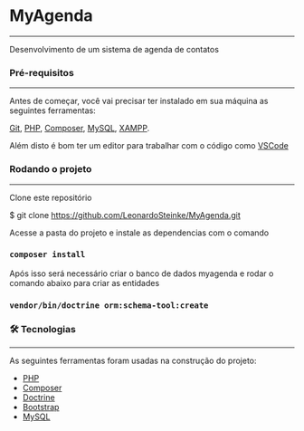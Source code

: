 # MyAgenda

---

Desenvolvimento de um sistema de agenda de contatos

### Pré-requisitos

---

Antes de começar, você vai precisar ter instalado em sua máquina as seguintes ferramentas:

[Git](https://git-scm.com), [PHP](https://www.php.net/), [Composer](https://getcomposer.org/), [MySQL](https://www.mysql.com/), [XAMPP](https://www.apachefriends.org/pt_br/index.html).

Além disto é bom ter um editor para trabalhar com o código como [VSCode](https://code.visualstudio.com/)

### Rodando o projeto

---

Clone este repositório

$ git clone <https://github.com/LeonardoSteinke/MyAgenda.git>

Acesse a pasta do projeto e instale as dependencias com o comando

### `composer install`

Após isso será necessário criar o banco de dados myagenda e rodar o comando abaixo para criar as entidades

### `vendor/bin/doctrine orm:schema-tool:create`

### 🛠 Tecnologias

---

As seguintes ferramentas foram usadas na construção do projeto:

- [PHP](https://www.php.net/)
- [Composer](https://getcomposer.org/)
- [Doctrine](https://www.php.net/)
- [Bootstrap](https://getbootstrap.com/)
- [MySQL](https://www.mysql.com/)
